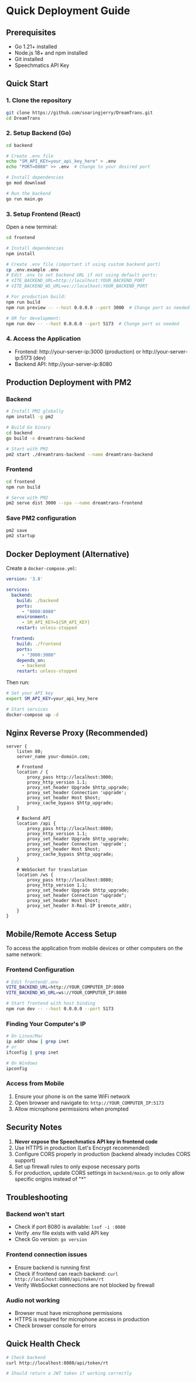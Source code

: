 # Quick Deployment Guide

## Prerequisites

- Go 1.21+ installed
- Node.js 18+ and npm installed
- Git installed
- Speechmatics API Key

## Quick Start

### 1. Clone the repository
```bash
git clone https://github.com/soaringjerry/DreamTrans.git
cd DreamTrans
```

### 2. Setup Backend (Go)
```bash
cd backend

# Create .env file
echo "SM_API_KEY=your_api_key_here" > .env
echo "PORT=8080" >> .env  # Change to your desired port

# Install dependencies
go mod download

# Run the backend
go run main.go
```

### 3. Setup Frontend (React)
Open a new terminal:
```bash
cd frontend

# Install dependencies
npm install

# Create .env file (important if using custom backend port)
cp .env.example .env
# Edit .env to set backend URL if not using default ports:
# VITE_BACKEND_URL=http://localhost:YOUR_BACKEND_PORT
# VITE_BACKEND_WS_URL=ws://localhost:YOUR_BACKEND_PORT

# For production build:
npm run build
npm run preview -- --host 0.0.0.0 --port 3000  # Change port as needed

# OR for development:
npm run dev -- --host 0.0.0.0 --port 5173  # Change port as needed
```

### 4. Access the Application
- Frontend: http://your-server-ip:3000 (production) or http://your-server-ip:5173 (dev)
- Backend API: http://your-server-ip:8080

## Production Deployment with PM2

### Backend
```bash
# Install PM2 globally
npm install -g pm2

# Build Go binary
cd backend
go build -o dreamtrans-backend

# Start with PM2
pm2 start ./dreamtrans-backend --name dreamtrans-backend
```

### Frontend
```bash
cd frontend
npm run build

# Serve with PM2
pm2 serve dist 3000 --spa --name dreamtrans-frontend
```

### Save PM2 configuration
```bash
pm2 save
pm2 startup
```

## Docker Deployment (Alternative)

Create a `docker-compose.yml`:
```yaml
version: '3.8'

services:
  backend:
    build: ./backend
    ports:
      - "8080:8080"
    environment:
      - SM_API_KEY=${SM_API_KEY}
    restart: unless-stopped

  frontend:
    build: ./frontend
    ports:
      - "3000:3000"
    depends_on:
      - backend
    restart: unless-stopped
```

Then run:
```bash
# Set your API key
export SM_API_KEY=your_api_key_here

# Start services
docker-compose up -d
```

## Nginx Reverse Proxy (Recommended)

```nginx
server {
    listen 80;
    server_name your-domain.com;

    # Frontend
    location / {
        proxy_pass http://localhost:3000;
        proxy_http_version 1.1;
        proxy_set_header Upgrade $http_upgrade;
        proxy_set_header Connection 'upgrade';
        proxy_set_header Host $host;
        proxy_cache_bypass $http_upgrade;
    }

    # Backend API
    location /api {
        proxy_pass http://localhost:8080;
        proxy_http_version 1.1;
        proxy_set_header Upgrade $http_upgrade;
        proxy_set_header Connection 'upgrade';
        proxy_set_header Host $host;
        proxy_cache_bypass $http_upgrade;
    }

    # WebSocket for translation
    location /ws {
        proxy_pass http://localhost:8080;
        proxy_http_version 1.1;
        proxy_set_header Upgrade $http_upgrade;
        proxy_set_header Connection "upgrade";
        proxy_set_header Host $host;
        proxy_set_header X-Real-IP $remote_addr;
    }
}
```

## Mobile/Remote Access Setup

To access the application from mobile devices or other computers on the same network:

### Frontend Configuration
```bash
# Edit frontend/.env
VITE_BACKEND_URL=http://YOUR_COMPUTER_IP:8080
VITE_BACKEND_WS_URL=ws://YOUR_COMPUTER_IP:8080

# Start frontend with host binding
npm run dev -- --host 0.0.0.0 --port 5173
```

### Finding Your Computer's IP
```bash
# On Linux/Mac
ip addr show | grep inet
# or
ifconfig | grep inet

# On Windows
ipconfig
```

### Access from Mobile
1. Ensure your phone is on the same WiFi network
2. Open browser and navigate to: `http://YOUR_COMPUTER_IP:5173`
3. Allow microphone permissions when prompted

## Security Notes

1. **Never expose the Speechmatics API key in frontend code**
2. Use HTTPS in production (Let's Encrypt recommended)
3. Configure CORS properly in production (backend already includes CORS support)
4. Set up firewall rules to only expose necessary ports
5. For production, update CORS settings in `backend/main.go` to only allow specific origins instead of "*"

## Troubleshooting

### Backend won't start
- Check if port 8080 is available: `lsof -i :8080`
- Verify .env file exists with valid API key
- Check Go version: `go version`

### Frontend connection issues
- Ensure backend is running first
- Check if frontend can reach backend: `curl http://localhost:8080/api/token/rt`
- Verify WebSocket connections are not blocked by firewall

### Audio not working
- Browser must have microphone permissions
- HTTPS is required for microphone access in production
- Check browser console for errors

## Quick Health Check
```bash
# Check backend
curl http://localhost:8080/api/token/rt

# Should return a JWT token if working correctly
```